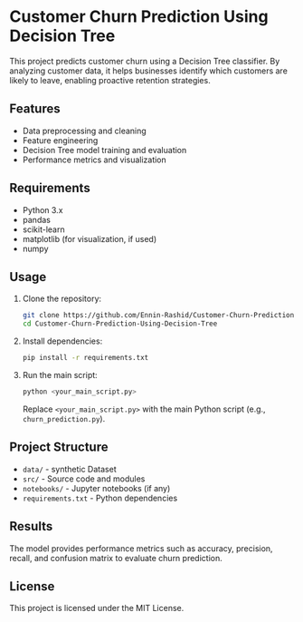 
# Customer Churn Prediction Using Decision Tree

This project predicts customer churn using a Decision Tree classifier. By analyzing customer data, it helps businesses identify which customers are likely to leave, enabling proactive retention strategies.

## Features

- Data preprocessing and cleaning
- Feature engineering
- Decision Tree model training and evaluation
- Performance metrics and visualization

## Requirements

- Python 3.x
- pandas
- scikit-learn
- matplotlib (for visualization, if used)
- numpy

## Usage

1. Clone the repository:
   ```bash
   git clone https://github.com/Ennin-Rashid/Customer-Churn-Prediction-Using-Decision-Tree.git
   cd Customer-Churn-Prediction-Using-Decision-Tree
   ```

2. Install dependencies:
   ```bash
   pip install -r requirements.txt
   ```

3. Run the main script:
   ```bash
   python <your_main_script.py>
   ```

   Replace `<your_main_script.py>` with the main Python script (e.g., `churn_prediction.py`).

## Project Structure

- `data/` - synthetic Dataset
- `src/` - Source code and modules
- `notebooks/` - Jupyter notebooks (if any)
- `requirements.txt` - Python dependencies

## Results

The model provides performance metrics such as accuracy, precision, recall, and confusion matrix to evaluate churn prediction.

## License

This project is licensed under the MIT License.
